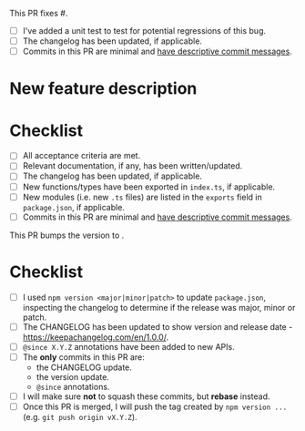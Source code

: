 <!-- When fixing a bug: -->

This PR fixes #<issue ID>.

- [ ] I've added a unit test to test for potential regressions of this bug.
- [ ] The changelog has been updated, if applicable.
- [ ] Commits in this PR are minimal and [have descriptive commit messages](https://chris.beams.io/posts/git-commit/).

<!-- When adding a new feature: -->

# New feature description

# Checklist

- [ ] All acceptance criteria are met.
- [ ] Relevant documentation, if any, has been written/updated.
- [ ] The changelog has been updated, if applicable.
- [ ] New functions/types have been exported in `index.ts`, if applicable.
- [ ] New modules (i.e. new `.ts` files) are listed in the `exports` field in `package.json`, if applicable.
- [ ] Commits in this PR are minimal and [have descriptive commit messages](https://chris.beams.io/posts/git-commit/).

<!-- When cutting a release: -->

This PR bumps the version to <version number>.

# Checklist

- [ ] I used `npm version <major|minor|patch>` to update `package.json`, inspecting the changelog to determine if the release was major, minor or patch.
- [ ] The CHANGELOG has been updated to show version and release date - https://keepachangelog.com/en/1.0.0/.
- [ ] `@since X.Y.Z` annotations have been added to new APIs.
- [ ] The **only** commits in this PR are:
  - the CHANGELOG update.
  - the version update.
  - `@since` annotations.
- [ ] I will make sure **not** to squash these commits, but **rebase** instead.
- [ ] Once this PR is merged, I will push the tag created by `npm version ...` (e.g. `git push origin vX.Y.Z`).
